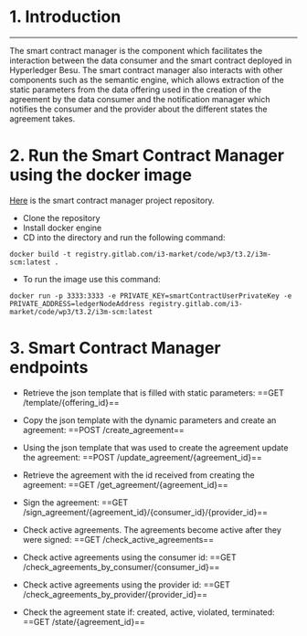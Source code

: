 # 1. Introduction
___

The smart contract manager is the component which facilitates the interaction between the data consumer and the smart contract deployed in Hyperledger Besu. The smart contract manager also interacts with other components such as the semantic engine, which allows extraction of the static parameters from the data offering used in the creation of the agreement by the data consumer and the notification manager which notifies the consumer and the provider about the different states the agreement takes.

# 2. Run the Smart Contract Manager using the docker image

[Here](https://gitlab.com/i3-market/code/wp3/t3.2/i3m-scm) is the smart contract manager project repository.

+ Clone the repository
+ Install docker engine
+ CD into the directory and run the following command:
```
docker build -t registry.gitlab.com/i3-market/code/wp3/t3.2/i3m-scm:latest .
```
+ To run the image use this command:
```
docker run -p 3333:3333 -e PRIVATE_KEY=smartContractUserPrivateKey -e PRIVATE_ADDRESS=ledgerNodeAddress registry.gitlab.com/i3-market/code/wp3/t3.2/i3m-scm:latest
```

# 3. Smart Contract Manager endpoints

* Retrieve the json template that is filled with static parameters:
    ==GET /template/{offering_id}==

* Copy the json template with the dynamic parameters and create an agreement:
    ==POST /create_agreement==

* Using the json template that was used to create the agreement update the agreement:
    ==POST /update_agreement/{agreement_id}==

* Retrieve the agreement with the id received from creating the agreement:
    ==GET /get_agreement/{agreement_id}==

* Sign the agreement:
    ==GET /sign_agreement/{agreement_id}/{consumer_id}/{provider_id}==

* Check active agreements. The agreements become active after they were signed:
    ==GET /check_active_agreements==

* Check active agreements using the consumer id:
    ==GET /check_agreements_by_consumer/{consumer_id}==

* Check active agreements using the provider id:
    ==GET /check_agreements_by_provider/{provider_id}==

* Check the agreement state if: created, active, violated, terminated:
    ==GET /state/{agreement_id}==